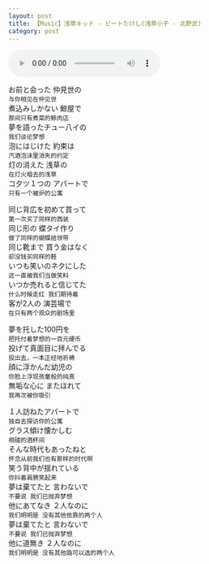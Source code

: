 ```yaml
---
layout: post
title: 【Music】浅草キッド - ビートたけし(浅草小子 - 北野武)
category: post
---
```

<audio controls>
  <source src="http://music.163.com/song/media/outer/url?id=433675.mp3" type="audio/mpeg">
  Your browser does not support the audio element.
</audio>

お前と会った 仲見世の  
`与你相见在仲见世`  
煮込みしかない 鯨屋で  
`那间只有煮菜的鲸肉店`  
夢を語ったチュー八イの  
`我们谈论梦想`  
泡にはじけた 約束は  
`汽酒泡沫里消失的约定`  
灯の消えた 浅草の  
`在灯火暗去的浅草`  
コ夕ツ１つの アパートで  
`只有一个被炉的公寓`  


同じ背広を初めて買って  
`第一次买了同样的西装`  
同じ形の 蝶タイ作り  
`做了同样的蝴蝶结领带`  
同じ靴まで 買う金はなく  
`却没钱买同样的鞋`  
いつも笑いのネ夕にした  
`这一直被我们当做笑料`  
いつか売れると信じてた  
`什么时候走红 我们期待着`  
客が2人の 演芸場で  
`在只有两个观众的剧场里`  


夢を托した100円を  
`把托付着梦想的一百元硬币`  
投げて真面目に拝んでる  
`投出去，一本正经地祈祷`  
顔に浮かんだ幼児の  
`你脸上浮现孩童般的纯真`  
無垢な心に またほれて  
`我再次被你吸引`  


１人訪ねたアパートで  
`独自去探访你的公寓`  
グラス傾け懐かしむ  
`相碰的酒杯间`  
そんな時代もあったねと  
`怀念从前我们也有那样的时代啊`  
笑う背中が揺れている  
`你抖着肩膀笑起来`  
夢は棄てたと 言わないで  
`不要说 我们已抛弃梦想`  
他にあてなき ２人なのに  
`我们明明是 没有其他依靠的两个人`  
夢は棄てたと 言わないで  
`不要说 我们已抛弃梦想`  
他に道無き ２人なのに  
`我们明明是 没有其他路可以选的两个人`  